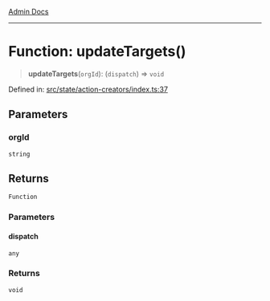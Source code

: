 [Admin Docs](/)

***

# Function: updateTargets()

> **updateTargets**(`orgId`): (`dispatch`) => `void`

Defined in: [src/state/action-creators/index.ts:37](https://github.com/PalisadoesFoundation/talawa-admin/blob/main/src/state/action-creators/index.ts#L37)

## Parameters

### orgId

`string`

## Returns

`Function`

### Parameters

#### dispatch

`any`

### Returns

`void`

